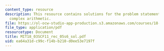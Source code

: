 ```yaml
---
content_type: resource
description: This resource contains solutions for the problem statements related to
  complex arithmetic.
file: https://ol-ocw-studio-app-production.s3.amazonaws.com/courses/18-03sc-differential-equations-fall-2011/ea64a31dc99cf14bb210d0ee53e7197f_MIT18_03SCF11_rec_05s6_sol.pdf
file_type: application/pdf
resourcetype: Document
title: MIT18_03SCF11_rec_05s6_sol.pdf
uid: ea64a31d-c99c-f14b-b210-d0ee53e7197f
---
```


